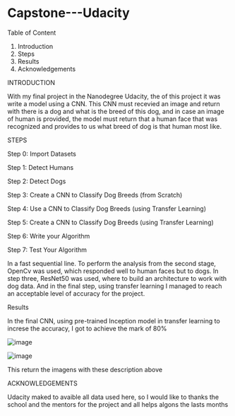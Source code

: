 # Capstone---Udacity

Table of Content 

1. Introduction
2. Steps
3. Results
4. Acknowledgements 

INTRODUCTION 

With my final project in the Nanodegree Udacity, the of this project it was write a model using a CNN. This CNN must recevied an image and return with there is a dog and what is the breed of this dog, and in case an image of human is provided, the model must return that a human face that was recognized and provides to us what breed of dog is that human most like.  

STEPS

Step 0: Import Datasets

Step 1: Detect Humans

Step 2: Detect Dogs

Step 3: Create a CNN to Classify Dog Breeds (from Scratch)

Step 4: Use a CNN to Classify Dog Breeds (using Transfer Learning)

Step 5: Create a CNN to Classify Dog Breeds (using Transfer Learning)

Step 6: Write your Algorithm

Step 7: Test Your Algorithm

In a fast sequential line. To perform the analysis from the second stage, OpenCv was used, which responded well to human faces but to dogs. In step three, ResNet50 was used, where to build an architecture to work with dog data. And in the final step, using transfer learning I managed to reach an acceptable level of accuracy for the project. 

Results 

In the final CNN, using pre-trained Inception model in transfer learning to increse the accuracy, I got to achieve the mark of 80%

![image](https://user-images.githubusercontent.com/71613183/115006930-cf3f4f00-9e7f-11eb-843f-54f9a4f09efe.png)


![image](https://user-images.githubusercontent.com/71613183/115006975-de260180-9e7f-11eb-9481-ed0caf5f144a.png)

This return the imagens with these description above 

ACKNOWLEDGEMENTS

Udacity maked to avaible all data used here, so I would like to thanks the school and the mentors for the project and all helps algons the lasts months 
